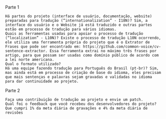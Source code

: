 Parte 1

    Há partes do projeto (interface de usuário, documentação, website) preparadas para tradução (“internationalization” - I18N)? Sim, a interface do usuário e o Website já está traduzido e outras partes estão em processo de tradução para vários idiomas.
    Quais as ferramentas usadas para apoiar o processo de tradução (“localization” - L10N)? Existe o processo de tradução L10N ocorrendo, ele utiliza uma ferramenta própria do projeto que é o Extrator de Frases que pode ser encontrado em: https://github.com/common-voice/cv-sentence-extractor. Essa ferramenta extrai no máximo três frases por artigo, para que possam ser usadas como domínio público de acordo com a lei norte americana.
    Qual o formato utilizado?
    Há uma equipe fazendo tradução para Português do Brasil (pt-br)? Sim, mas ainda está em processo de criação de base do idioma, eles precisam que mais sentenças e palavras sejam gravadas e validadas no idioma para dar continuidade ao projeto.

Parte 2

    Faça uma contribuição de tradução ao projeto e envie um patch.
    Qual foi o feedback que você recebeu dos desenvolvedores do projeto? Que cumpri 1% da meta diária de gravações e 4% da meta diária de revisões
